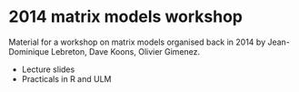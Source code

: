 # 2014 matrix models workshop

Material for a workshop on matrix models organised back in 2014 by Jean-Dominique Lebreton, Dave Koons, Olivier Gimenez.

+ Lecture slides      
+ Practicals in R and ULM     
